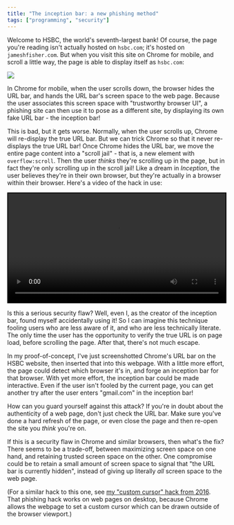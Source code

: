 ```yaml
---
title: "The inception bar: a new phishing method"
tags: ["programming", "security"]
---
```



Welcome to HSBC, the world's seventh-largest bank!
Of course, the page you're reading isn't actually hosted on `hsbc.com`;
it's hosted on `jameshfisher.com`.
But when you visit this site on Chrome for mobile,
and scroll a little way,
the page is able to display itself as `hsbc.com`:

<img src="{% link assets/2019-04-27/proof.png %}"/>

In Chrome for mobile,
when the user scrolls down, 
the browser hides the URL bar,
and hands the URL bar's screen space to the web page.
Because the user associates this screen space with "trustworthy browser UI",
a phishing site can then use it to pose as a different site,
by displaying its own fake URL bar -
the inception bar!

This is bad, but it gets worse.
Normally, when the user scrolls up,
Chrome will re-display the true URL bar.
But we can trick Chrome so that it never re-displays the true URL bar!
Once Chrome hides the URL bar,
we move the entire page content into a "scroll jail" -
that is, a new element with `overflow:scroll`.
Then the user _thinks_ they're scrolling up in the page,
but in fact they're only scrolling up in the scroll jail!
Like a dream in _Inception_,
the user believes they're in their own browser,
but they're actually in a browser within their browser.
Here's a video of the hack in use:

<video width="100%" controls autoplay loop style="margin: 0 auto; border: 2px solid black;">
  <source src="{% link assets/2019-04-27/demo.webm %}" type="video/webm">
  Your browser does not support the video tag.
</video>

Is this a serious security flaw?
Well, even I, as the creator of the inception bar,
found myself accidentally using it!
So I can imagine this technique fooling users 
who are less aware of it,
and who are less technically literate.
The only time the user has the opportunity to verify the true URL
is on page load, 
before scrolling the page.
After that, there's not much escape.

In my proof-of-concept,
I've just screenshotted Chrome's URL bar on the HSBC website,
then inserted that into this webpage.
With a little more effort,
the page could detect which browser it's in,
and forge an inception bar for that browser.
With yet more effort,
the inception bar could be made interactive.
Even if the user isn't fooled by the current page,
you can get another try 
after the user enters "gmail.com" in the inception bar!

How can you guard yourself against this attack?
If you're in doubt about the authenticity of a web page,
don't just check the URL bar.
Make sure you've done a hard refresh of the page,
or even close the page and then re-open the site you _think_ you're on.

If this is a security flaw in Chrome and similar browsers,
then what's the fix?
There seems to be a trade-off,
between maximizing screen space on one hand,
and retaining trusted screen space on the other.
One compromise could be to retain a small amount of screen space
to signal that "the URL bar is currently hidden",
instead of giving up literally _all_ screen space to the web page.

(For a similar hack to this one,
see [my "custom cursor" hack from 2016](https://jameshfisher.github.io/cursory-hack/).
That phishing hack works on web pages on desktop,
because Chrome allows the webpage to set a custom cursor 
which can be drawn outside of the browser viewport.)

<div id="fakeurlbar" style="display: none; position: fixed; top: 0px; left: 0; height: 74.77037037037037px; width: 100vw; background-image: url('{% link assets/2019-04-27/bar_background.png %}'); background-size: 19px 74.77037037037037px;">
  <img src="{% link assets/2019-04-27/bar_left.png %}" style="float: left; width: 211.72222222222223px;"/>
  <img src="{% link assets/2019-04-27/bar_right.png %}" style="float: right;  width: 124.74444444444444px;"/>
</div>

<script>
  let scrollJailEl = null;
  const initialHeight = window.innerHeight;
  const fakeUrlBarEl = document.getElementById("fakeurlbar");
  document.body.appendChild(fakeUrlBarEl);
  window.onresize = function() {
    if (window.innerHeight > initialHeight && !scrollJailEl) {
      // Chrome has given up its URL bar! 
      // Create the scroll jail and the fake URL bar!

      const jailScrollTo = window.scrollY;

      fakeUrlBarEl.style.display = "block";

      document.body.style.margin = "0";

      scrollJailEl = document.createElement("div");
      scrollJailEl.style.position = "fixed";
      scrollJailEl.style.overflowX = "scroll";
      scrollJailEl.style.overflowY = "scroll";
      scrollJailEl.style.width = window.innerWidth + "px";
      scrollJailEl.style.height = window.innerHeight + "px";
      scrollJailEl.style.top = "56px";
      scrollJailEl.style.padding = "0 1em";

      // move everything into the scroll jail
      while (document.body.children.length > 0) {
        const child = document.body.children[0];
        scrollJailEl.appendChild(child);
      }

      document.body.appendChild(scrollJailEl);
      document.body.appendChild(fakeUrlBarEl);

      scrollJailEl.scrollTop = jailScrollTo + 56;
    }
  };
</script>